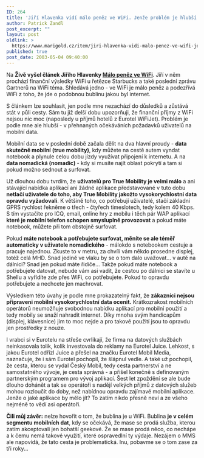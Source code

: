 ```yaml
---
ID: 264
title: 'Jiří Hlavenka vidí málo peněz ve WiFi. Jenže problém je hlubší &#8211; je jich málo v&nbsp;mobilních datech obecně!'
author: Patrick Zandl
post_excerpt: ""
layout: post
oldlink: >
  https://www.marigold.cz/item/jiri-hlavenka-vidi-malo-penez-ve-wifi-jenze-problem-je-hlubsi-je-jich-malo-v-mobilnich-datech-obecne
published: true
post_date: 2003-05-04 09:40:00
---
```

<p>
Na <STRONG>Živě vyšel článek Jiřího Hlavenky </STRONG><A href="http://www.zive.cz/h/Byznys/Ar.asp?ARI=110596&amp;CAI=2034" target=_blank><STRONG>Málo peněz ve WiFi</STRONG></A>. Jiří v něm prochází finanční výsledky WiFi u řetězce Starbucks a také poslední zprávu Gartnerů na WiFi téma. Shledává jedno - ve WiFi je málo peněz a podezřívá WiFi z toho, že jde o podobnou bublinu jakou byl internet.</p>

<p>
S článkem lze souhlasit, jen podle mne nezachází do důsledků a zůstává stát v půli cesty. Sám tu již delší dobu upozorňuji, že finanční příjmy z WiFi nejsou nic moc (naposledy u příjmů hotelů z Eurotel WiFiJet). Problém je podle mne ale hlubší - v přehnaných očekáváních požadavků uživatelů na mobilní data. </p>

<p>
Mobilní data se v poslední době začala dělit na dva hlavní proudy - <B>data skutečně mobilní</B> <B>(true mobility)</B>, kdy můžete na cestě autem vyndat notebook a plynule celou dobu jízdy využívat připojení k internetu. A na <B>data nomadická (nomadic)</B> - kdy si musíte najít oblast pokrytí a tam si pokud možno sednout a surfovat. </p>

<p>
Už dlouhou dobu tvrdím, že <STRONG>uživatelů pro True Mobility je velmi málo</STRONG> a ani stávající nabídka aplikací ani žádné aplikace představované v tuto dobu <STRONG>netlačí uživatele do toho, aby True Mobility jakožto vysokorychlostní data opravdu vyžadovali</STRONG>. K většině toho, co potřebují uživatelé, stačí základní GPRS rychlost řekněme o třech - čtyřech timeslotech, tedy kolem 40 Kbps. S tím vystačíte pro ICQ, email, online hry z mobilu i těch pár WAP aplikací <STRONG>které je mobilní telefon schopen smysluplně provozovat</STRONG> a pokud máte notebook, můžete při tom obstojně surfovat.</p>

<p>
Pokud <STRONG>máte notebook a potřebujete surfovat, měníte se ale téměř automaticky v uživatele nomadického</STRONG> - málokdo s notebookem cestuje a pracuje najednou. Zkuste to v metru, za chvíli vám někdo prosedne displej, totéž celá MHD. Snad jedině ve vlaku by se o tom dalo uvažovat... v autě na dálnici? Snad jen pokud máte řidiče... Takže pokud máte notebook a potřebujete datovat, nebude vám asi vadit, že cestou po dálnici se stavíte u Shellu a vyřídíte zde přes WiFi, co potřebujete. Pokud to opravdu potřebujete a nechcete jen machrovat.</p>

<p>
Výsledkem této úvahy je podle mne prokazatelný fakt, že <STRONG>zákazníci nejsou připraveni mobilní vysokorychlostní data ocenit.</STRONG> Krátkozrakost mobilních operátorů neumožňuje svobodnou nabídku aplikací pro mobilní použití a tedy mobily se snaží nahradit internet. Díky mnoha svým handicapům (displej, klávesnice) jim to moc nejde a pro takové použití jsou to opravdu jen prostředky z nouze.</p>

<p>
I vrabci si v Eurotelu na střeše cvrlikají, že firma na datových službách neinkasovala tolik, kolik investovala do reklamy na Eurotel Juice. Lehkost, s jakou Eurotel odřízl Juice a přešel na značku Eurotel Mobil Media, naznačuje, že i sám Eurotel pochopil, že šlápnul vedle. A také už pochopil, že cesta, kterou se vydal Český Mobil, tedy cesta partnerství a ne samostatného vývoje, je cesta správná - a přišel konečně s definovaným partnerským programem pro vývoj aplikací. Šest let zpoždění se ale bude dlouho dohánět a tak se operátoři s nadějí velkých příjmů z datových služeb mohou rozloučit do doby, než nabídnou opravdu zajímavé mobilní aplikace. Jenže o jaké aplikace by mělo jít? To zatím nikdo přesně neví a ze všeho nejméně to vědí asi operátoři. </p>

<p>
<STRONG>Čili můj závěr:</STRONG> nelze hovořit o tom, že bublina je u WiFi. Bublina <STRONG>je v celém segmentu mobilních dat</STRONG>, kdy se očekává, že mase se prodá služba, kterou zatím akceptovali jen bohatší geekové. Že se mase prodá něco, co nechápe a k čemu nemá takové využití, které ospravedlní ty výdaje. Nezájem o MMS ale napovídá, že tato cesta je problematická. Inu, pobavme se o tom zase za tři roky...</p>
